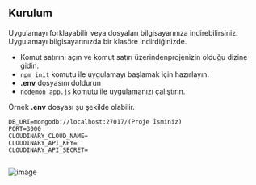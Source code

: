 
## Kurulum

Uygulamayı forklayabilir veya dosyaları bilgisayarınıza indirebilirsiniz. Uygulamayı bilgisayarınızda bir klasöre indirdiğinizde.

- Komut satırını açın ve komut satırı üzerindenprojenizin olduğu dizine gidin.
- ```npm init``` komutu ile uygulamayı başlamak için hazırlayın.
- **.env** dosyasını doldurun
- ```nodemon app.js``` komutu ile uygulamanızı çalıştırın.



Örnek **.env** dosyası şu şekilde olabilir.

```
DB_URI=mongodb://localhost:27017/(Proje İsminiz)
PORT=3000
CLOUDINARY_CLOUD_NAME=
CLOUDINARY_API_KEY=
CLOUDINARY_API_SECRET=


```

![image](https://github.com/user-attachments/assets/5d6ec7f0-c17a-469e-87a8-561eba4fefa3)
